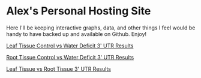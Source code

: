 # Alex's Personal Hosting Site
Here I'll be keeping interactive graphs, data, and other things I feel would be handy to have backed up and available on Github. Enjoy!

[Leaf Tissue Control vs Water Deficit 3' UTR Results](https://alexanderjhoward.github.io/Leaf_Control_WD_UTR_Results.html)

[Root Tissue Control vs Water Deficit 3' UTR Results](https://alexanderjhoward.github.io/Root_Control_WD_UTR_Results.html)

[Leaf Tissue vs Root Tissue 3' UTR Results](https://alexanderjhoward.github.io/Leaf_Root_Tissue_UTR_Results.html)
